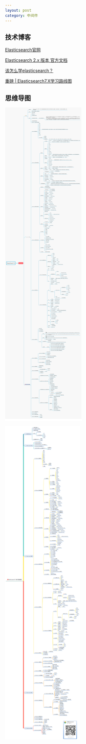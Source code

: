 ```yaml
---
layout: post
category: 中间件
---
```

## 技术博客

[Elasticsearch官网](https://www.elastic.co/cn/)

[Elasticsearch 2.x 版本 官方文档](https://www.elastic.co/guide/cn/elasticsearch/guide/current/controlling-relevance.html)

[该怎么学elasticsearch？](https://www.zhihu.com/question/323811022/answer/981341195)

[重磅 | Elasticsearch7.X学习路线图](https://blog.csdn.net/laoyang360/article/details/89716974)

## 思维导图

![](https://raw.githubusercontent.com/zhaoxiaowu/blog/master/2020/20191128141038172.png)

![](https://raw.githubusercontent.com/zhaoxiaowu/blog/master/2020/Elasticsearch7.X学习路线图.png)